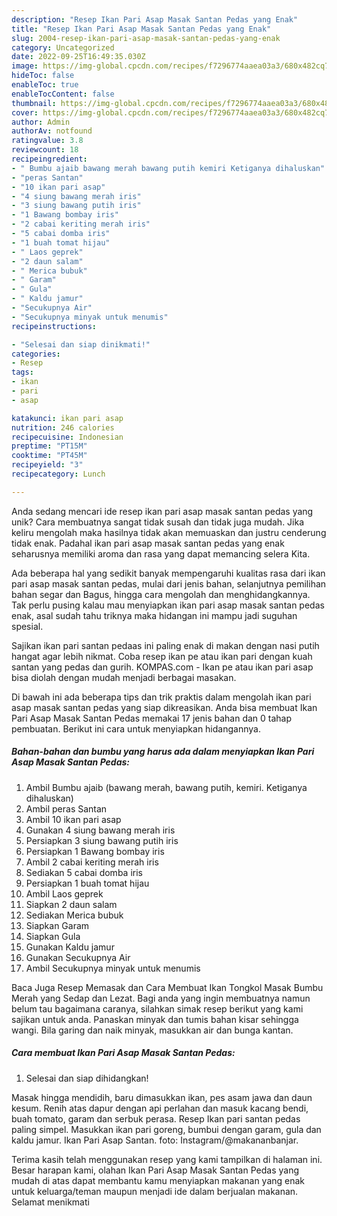 ```yaml
---
description: "Resep Ikan Pari Asap Masak Santan Pedas yang Enak"
title: "Resep Ikan Pari Asap Masak Santan Pedas yang Enak"
slug: 2004-resep-ikan-pari-asap-masak-santan-pedas-yang-enak
category: Uncategorized
date: 2022-09-25T16:49:35.030Z
image: https://img-global.cpcdn.com/recipes/f7296774aaea03a3/680x482cq70/ikan-pari-asap-masak-santan-pedas-foto-resep-utama.jpg
hideToc: false
enableToc: true
enableTocContent: false
thumbnail: https://img-global.cpcdn.com/recipes/f7296774aaea03a3/680x482cq70/ikan-pari-asap-masak-santan-pedas-foto-resep-utama.jpg
cover: https://img-global.cpcdn.com/recipes/f7296774aaea03a3/680x482cq70/ikan-pari-asap-masak-santan-pedas-foto-resep-utama.jpg
author: Admin
authorAv: notfound
ratingvalue: 3.8
reviewcount: 18
recipeingredient:
- " Bumbu ajaib bawang merah bawang putih kemiri Ketiganya dihaluskan"
- "peras Santan"
- "10 ikan pari asap"
- "4 siung bawang merah iris"
- "3 siung bawang putih iris"
- "1 Bawang bombay iris"
- "2 cabai keriting merah iris"
- "5 cabai domba iris"
- "1 buah tomat hijau"
- " Laos geprek"
- "2 daun salam"
- " Merica bubuk"
- " Garam"
- " Gula"
- " Kaldu jamur"
- "Secukupnya Air"
- "Secukupnya minyak untuk menumis"
recipeinstructions:

- "Selesai dan siap dinikmati!"
categories:
- Resep
tags:
- ikan
- pari
- asap

katakunci: ikan pari asap 
nutrition: 246 calories
recipecuisine: Indonesian
preptime: "PT15M"
cooktime: "PT45M"
recipeyield: "3"
recipecategory: Lunch

---
```





Anda sedang mencari ide resep ikan pari asap masak santan pedas yang unik? Cara membuatnya sangat tidak susah dan tidak juga mudah. Jika keliru mengolah maka hasilnya tidak akan memuaskan dan justru cenderung tidak enak. Padahal ikan pari asap masak santan pedas yang enak seharusnya memiliki aroma dan rasa yang dapat memancing selera Kita.





Ada beberapa hal yang sedikit banyak mempengaruhi kualitas rasa dari ikan pari asap masak santan pedas, mulai dari jenis bahan, selanjutnya pemilihan bahan segar dan Bagus, hingga cara mengolah dan menghidangkannya. Tak perlu pusing kalau mau menyiapkan ikan pari asap masak santan pedas enak,      asal sudah tahu triknya maka hidangan ini mampu jadi suguhan spesial.














Sajikan ikan pari santan pedaas ini paling enak di makan dengan nasi putih hangat agar lebih nikmat. Coba resep ikan pe atau ikan pari dengan kuah santan yang pedas dan gurih. KOMPAS.com - Ikan pe atau ikan pari asap bisa diolah dengan mudah menjadi berbagai masakan.






Di bawah ini ada beberapa tips dan trik praktis dalam mengolah ikan pari asap masak santan pedas yang siap dikreasikan. Anda bisa membuat Ikan Pari Asap Masak Santan Pedas memakai 17 jenis bahan dan 0 tahap pembuatan. Berikut ini cara untuk menyiapkan hidangannya.

<!--inarticleads1-->

##### Bahan-bahan dan bumbu yang harus ada dalam menyiapkan Ikan Pari Asap Masak Santan Pedas:

1. Ambil  Bumbu ajaib (bawang merah, bawang putih, kemiri. Ketiganya dihaluskan)
1. Ambil peras Santan
1. Ambil 10 ikan pari asap
1. Gunakan 4 siung bawang merah iris
1. Persiapkan 3 siung bawang putih iris
1. Persiapkan 1 Bawang bombay iris
1. Ambil 2 cabai keriting merah iris
1. Sediakan 5 cabai domba iris
1. Persiapkan 1 buah tomat hijau
1. Ambil  Laos geprek
1. Siapkan 2 daun salam
1. Sediakan  Merica bubuk
1. Siapkan  Garam
1. Siapkan  Gula
1. Gunakan  Kaldu jamur
1. Gunakan Secukupnya Air
1. Ambil Secukupnya minyak untuk menumis


Baca Juga Resep Memasak dan Cara Membuat Ikan Tongkol Masak Bumbu Merah yang Sedap dan Lezat. Bagi anda yang ingin membuatnya namun belum tau bagaimana caranya, silahkan simak resep berikut yang kami sajikan untuk anda. Panaskan minyak dan tumis bahan kisar sehingga wangi. Bila garing dan naik minyak, masukkan air dan bunga kantan. 

<!--inarticleads2-->

##### Cara membuat Ikan Pari Asap Masak Santan Pedas:


1. Selesai dan siap dihidangkan!

Masak hingga mendidih, baru dimasukkan ikan, pes asam jawa dan daun kesum. Renih atas dapur dengan api perlahan dan masuk kacang bendi, buah tomato, garam dan serbuk perasa. Resep Ikan pari santan pedas paling simpel. Masukkan ikan pari goreng, bumbui dengan garam, gula dan kaldu jamur. Ikan Pari Asap Santan. foto: Instagram/@makananbanjar. 

Terima kasih telah menggunakan resep yang kami tampilkan di halaman ini. Besar harapan kami, olahan Ikan Pari Asap Masak Santan Pedas yang mudah di atas dapat membantu kamu menyiapkan makanan yang enak untuk keluarga/teman maupun menjadi ide dalam berjualan makanan. Selamat menikmati
